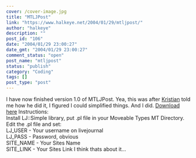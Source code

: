 ```yaml
---
cover: /cover-image.jpg
title: "MTLJPost"
link: "https://www.halkeye.net/2004/01/29/mtljpost/"
author: "halkeye"
description: ""
post_id: "106"
date: "2004/01/29 23:00:27"
date_gmt: "2004/01/29 23:00:27"
comment_status: "open"
post_name: "mtljpost"
status: "publish"
category: "Coding"
tags: []
post_type: "post"
---
```


I have now finished version 1.0 of MTLJPost. Yea, this was after [Kristian](http://www.departmentk.com) told me how he did it, I figured I could simplified things. And I did. [Download here](http://www.halkeye.net/files/?file=MTLJPost.tgz) Instructions:  
Install LJ::Simple library, put .pl file in your Moveable Types MT Directory.  
Edit the .pl file and set:  
LJ_USER - Your username on livejournal  
LJ_PASS - Password, obvious  
SITE_NAME - Your Sites Name  
SITE_LINK - Your Sites Link I think thats about it...